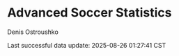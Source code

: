 # Advanced Soccer Statistics
Denis Ostroushko

<!-- gfm -->

Last successful data update: 2025-08-26 01:27:41 CST
